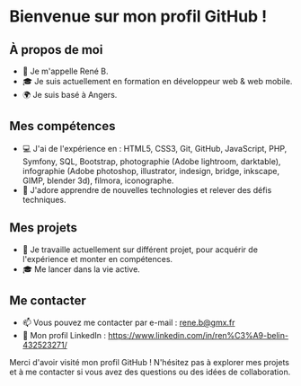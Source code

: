 # Bienvenue sur mon profil GitHub !

## À propos de moi
- 👋 Je m'appelle René B.
- 🎓 Je suis actuellement en formation en développeur web & web mobile.
- 🌍 Je suis basé à Angers.

## Mes compétences
- 💻 J'ai de l'expérience en : HTML5, CSS3, Git, GitHub, JavaScript, PHP, Symfony, SQL, Bootstrap, photographie (Adobe lightroom, darktable), infographie (Adobe photoshop, illustrator, indesign, bridge, inkscape, GIMP, blender 3d), filmora, iconographe.
- 🚀 J'adore apprendre de nouvelles technologies et relever des défis techniques.

## Mes projets
- 🌱 Je travaille actuellement sur différent projet, pour acquérir de l'expérience et monter en compétences.
- 🎓 Me lancer dans la vie active.

## Me contacter
- 📫 Vous pouvez me contacter par e-mail : rene.b@gmx.fr
- 💼 Mon profil LinkedIn : https://www.linkedin.com/in/ren%C3%A9-belin-432523271/

Merci d'avoir visité mon profil GitHub ! N'hésitez pas à explorer mes projets et à me contacter si vous avez des questions ou des idées de collaboration.
